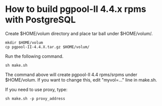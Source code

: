 How to build pgpool-II 4.4.x rpms with PostgreSQL
==================


Create $HOME/volum directory and place tar ball under $HOME/volum/.
```
mkdir $HOME/volum
cp pgpool-II-4.4.X.tar.gz $HOME/volum/
```

Run the following command.
```
sh make.sh
```

The command above will create pgpool-II 4.4 rpms/srpms under $HOME/volum.
If you want to change this, edit "myvol=..." line in make.sh.

If you need to use proxy, type:

```
sh make.sh -p proxy_address
```
